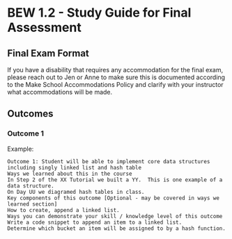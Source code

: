 # BEW 1.2 - Study Guide for Final Assessment

## Final Exam Format

 If you have a disability that requires any accommodation for the final exam, please reach out to Jen or Anne to make sure this is documented according to the Make School Accommodations Policy and clarify with your instructor what accommodations will be made.

## Outcomes

### Outcome 1

Example:

```
Outcome 1: Student will be able to implement core data structures including singly linked list and hash table
Ways we learned about this in the course
In Step 2 of the XX Tutorial we built a YY.  This is one example of a data structure.
On Day UU we diagramed hash tables in class.
Key components of this outcome [Optional - may be covered in ways we learned section]
How to create, append a linked list.
Ways you can demonstrate your skill / knowledge level of this outcome
Write a code snippet to append an item to a linked list.
Determine which bucket an item will be assigned to by a hash function.
```
